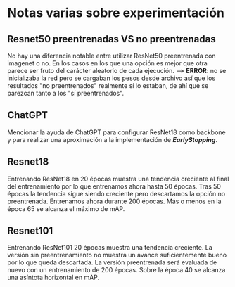 # Notas varias sobre experimentación

## Resnet50 preentrenadas VS no preentrenadas

No hay una diferencia notable entre utilizar ResNet50 preentrenada con imagenet o no. En los casos en los que una opción es mejor que otra parece ser fruto del carácter aleatorio de cada ejecución.  --> **ERROR**: no se inicializaba la red pero se cargaban los pesos desde archivo así que los resultados "no preentrenados" realmente sí lo estaban, de ahí que se parezcan tanto a los "sí preentrenados".

## ChatGPT

Mencionar la ayuda de ChatGPT para configurar ResNet18 como backbone y para realizar una aproximación a la implementación de ***EarlyStopping***.

## Resnet18

Entrenando ResNet18 en 20 épocas muestra una tendencia creciente al final del entrenamiento
por lo que entrenamos ahora hasta 50 épocas. Tras 50 épocas la tendencia sigue siendo creciente pero descartamos la opción no preentrenada. Entrenamos ahora durante 200 épocas. Más o menos en la época 65 se alcanza el máximo de mAP.

## Resnet101

Entrenando ResNet101 20 épocas muestra una tendencia creciente. La versión sin preentrenamiento no muestra un avance suficientemente bueno por lo que queda descartada. La versión preentrenada será evaluada de nuevo con un entrenamiento de 200 épocas. Sobre la época 40 se alcanza una asíntota horizontal en mAP.


